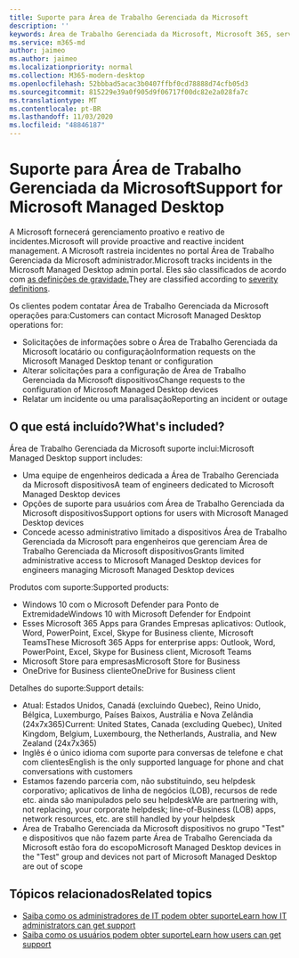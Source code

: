 ```yaml
---
title: Suporte para Área de Trabalho Gerenciada da Microsoft
description: ''
keywords: Área de Trabalho Gerenciada da Microsoft, Microsoft 365, serviço, documentação
ms.service: m365-md
author: jaimeo
ms.author: jaimeo
ms.localizationpriority: normal
ms.collection: M365-modern-desktop
ms.openlocfilehash: 52bbbad5acac3b0407ffbf0cd78888d74cfb05d3
ms.sourcegitcommit: 815229e39a0f905d9f06717f00dc82e2a028fa7c
ms.translationtype: MT
ms.contentlocale: pt-BR
ms.lasthandoff: 11/03/2020
ms.locfileid: "48846187"
---
```

# <a name="support-for-microsoft-managed-desktop"></a><span data-ttu-id="25838-103">Suporte para Área de Trabalho Gerenciada da Microsoft</span><span class="sxs-lookup"><span data-stu-id="25838-103">Support for Microsoft Managed Desktop</span></span>

<span data-ttu-id="25838-104">A Microsoft fornecerá gerenciamento proativo e reativo de incidentes.</span><span class="sxs-lookup"><span data-stu-id="25838-104">Microsoft will provide proactive and reactive incident management.</span></span> <span data-ttu-id="25838-105">A Microsoft rastreia incidentes no portal Área de Trabalho Gerenciada da Microsoft administrador.</span><span class="sxs-lookup"><span data-stu-id="25838-105">Microsoft tracks incidents in the Microsoft Managed Desktop admin portal.</span></span> <span data-ttu-id="25838-106">Eles são classificados de acordo com [as definições de gravidade.](../working-with-managed-desktop/admin-support.md#sev)</span><span class="sxs-lookup"><span data-stu-id="25838-106">They are classified according to [severity definitions](../working-with-managed-desktop/admin-support.md#sev).</span></span>

<span data-ttu-id="25838-107">Os clientes podem contatar Área de Trabalho Gerenciada da Microsoft operações para:</span><span class="sxs-lookup"><span data-stu-id="25838-107">Customers can contact Microsoft Managed Desktop operations for:</span></span>
- <span data-ttu-id="25838-108">Solicitações de informações sobre o Área de Trabalho Gerenciada da Microsoft locatário ou configuração</span><span class="sxs-lookup"><span data-stu-id="25838-108">Information requests on the Microsoft Managed Desktop tenant or configuration</span></span>
- <span data-ttu-id="25838-109">Alterar solicitações para a configuração de Área de Trabalho Gerenciada da Microsoft dispositivos</span><span class="sxs-lookup"><span data-stu-id="25838-109">Change requests to the configuration of Microsoft Managed Desktop devices</span></span>
- <span data-ttu-id="25838-110">Relatar um incidente ou uma paralisação</span><span class="sxs-lookup"><span data-stu-id="25838-110">Reporting an incident or outage</span></span>

## <a name="whats-included"></a><span data-ttu-id="25838-111">O que está incluído?</span><span class="sxs-lookup"><span data-stu-id="25838-111">What's included?</span></span>

<span data-ttu-id="25838-112">Área de Trabalho Gerenciada da Microsoft suporte inclui:</span><span class="sxs-lookup"><span data-stu-id="25838-112">Microsoft Managed Desktop support includes:</span></span>

- <span data-ttu-id="25838-113">Uma equipe de engenheiros dedicada a Área de Trabalho Gerenciada da Microsoft dispositivos</span><span class="sxs-lookup"><span data-stu-id="25838-113">A team of engineers dedicated to Microsoft Managed Desktop devices</span></span>
- <span data-ttu-id="25838-114">Opções de suporte para usuários com Área de Trabalho Gerenciada da Microsoft dispositivos</span><span class="sxs-lookup"><span data-stu-id="25838-114">Support options for users with Microsoft Managed Desktop devices</span></span>
- <span data-ttu-id="25838-115">Concede acesso administrativo limitado a dispositivos Área de Trabalho Gerenciada da Microsoft para engenheiros que gerenciam Área de Trabalho Gerenciada da Microsoft dispositivos</span><span class="sxs-lookup"><span data-stu-id="25838-115">Grants limited administrative access to Microsoft Managed Desktop devices for engineers managing Microsoft Managed Desktop devices</span></span> 

<span data-ttu-id="25838-116">Produtos com suporte:</span><span class="sxs-lookup"><span data-stu-id="25838-116">Supported products:</span></span>

- <span data-ttu-id="25838-117">Windows 10 com o Microsoft Defender para Ponto de Extremidade</span><span class="sxs-lookup"><span data-stu-id="25838-117">Windows 10 with Microsoft Defender for Endpoint</span></span>
- <span data-ttu-id="25838-118">Esses Microsoft 365 Apps para Grandes Empresas aplicativos: Outlook, Word, PowerPoint, Excel, Skype for Business cliente, Microsoft Teams</span><span class="sxs-lookup"><span data-stu-id="25838-118">These Microsoft 365 Apps for enterprise apps: Outlook, Word, PowerPoint, Excel, Skype for Business client, Microsoft Teams</span></span> 
- <span data-ttu-id="25838-119">Microsoft Store para empresas</span><span class="sxs-lookup"><span data-stu-id="25838-119">Microsoft Store for Business</span></span> 
- <span data-ttu-id="25838-120">OneDrive for Business cliente</span><span class="sxs-lookup"><span data-stu-id="25838-120">OneDrive for Business client</span></span> 

<span data-ttu-id="25838-121">Detalhes do suporte:</span><span class="sxs-lookup"><span data-stu-id="25838-121">Support details:</span></span>

- <span data-ttu-id="25838-122">Atual: Estados Unidos, Canadá (excluindo Quebec), Reino Unido, Bélgica, Luxemburgo, Países Baixos, Austrália e Nova Zelândia (24x7x365)</span><span class="sxs-lookup"><span data-stu-id="25838-122">Current: United States, Canada (excluding Quebec), United Kingdom, Belgium, Luxembourg, the Netherlands, Australia, and New Zealand (24x7x365)</span></span> 
- <span data-ttu-id="25838-123">Inglês é o único idioma com suporte para conversas de telefone e chat com clientes</span><span class="sxs-lookup"><span data-stu-id="25838-123">English is the only supported language for phone and chat conversations with customers</span></span> 
- <span data-ttu-id="25838-124">Estamos fazendo parceria com, não substituindo, seu helpdesk corporativo; aplicativos de linha de negócios (LOB), recursos de rede etc. ainda são manipulados pelo seu helpdesk</span><span class="sxs-lookup"><span data-stu-id="25838-124">We are partnering with, not replacing, your corporate helpdesk; line-of-Business (LOB) apps, network resources, etc. are still handled by your helpdesk</span></span> 
- <span data-ttu-id="25838-125">Área de Trabalho Gerenciada da Microsoft dispositivos no grupo "Test" e dispositivos que não fazem parte Área de Trabalho Gerenciada da Microsoft estão fora do escopo</span><span class="sxs-lookup"><span data-stu-id="25838-125">Microsoft Managed Desktop devices in the "Test" group and devices not part of Microsoft Managed Desktop are out of scope</span></span> 


## <a name="related-topics"></a><span data-ttu-id="25838-126">Tópicos relacionados</span><span class="sxs-lookup"><span data-stu-id="25838-126">Related topics</span></span>

- [<span data-ttu-id="25838-127">Saiba como os administradores de IT podem obter suporte</span><span class="sxs-lookup"><span data-stu-id="25838-127">Learn how IT administrators can get support</span></span>](../working-with-managed-desktop/admin-support.md)
- [<span data-ttu-id="25838-128">Saiba como os usuários podem obter suporte</span><span class="sxs-lookup"><span data-stu-id="25838-128">Learn how users can get support</span></span>](../working-with-managed-desktop/end-user-support.md)
